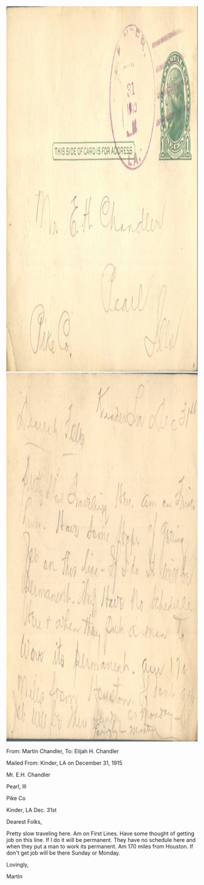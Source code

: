 <html><body><img class="alignnone size-full wp-image-2115" src="/wp-content/uploads/2014/12/postcard-2014-20141229_16252370_0047.jpg" alt="postcard-2014-20141229_16252370_0047" width="1511" height="963"> <img class="alignnone size-full wp-image-2116" src="/wp-content/uploads/2014/12/postcard-2014-20141229_16253118_0048.jpg" alt="postcard-2014-20141229_16253118_0048" width="1529" height="972">



From: Martin Chandler, To: Elijah H. Chandler

Mailed From: Kinder, LA on December 31, 1915



Mr. E.H. Chandler

Pearl, Ill

Pike Co



Kinder, LA Dec. 31st

Dearest Folks,

Pretty slow traveling here. Am on First Lines. Have some thought of getting job on this line. If I do it will be permanent. They have no schedule here and when they put a man to work its permanent. Am 170 miles from Houston. If don't get job will be there Sunday or Monday.

Lovingly,

Martin</body></html>